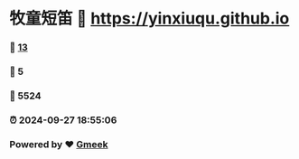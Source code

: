 # 牧童短笛 :link: https://yinxiuqu.github.io 
### :page_facing_up: [13](https://yinxiuqu.github.io/tag.html) 
### :speech_balloon: 5 
### :hibiscus: 5524 
### :alarm_clock: 2024-09-27 18:55:06 
### Powered by :heart: [Gmeek](https://github.com/Meekdai/Gmeek)
